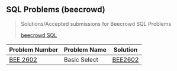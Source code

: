 ## SQL Problems (beecrowd)

>Solutions/Accepted submissions for Beecrowd SQL Problems
>
>[beecrowd SQL](https://judge.beecrowd.com/en/problems/index/9)

| Problem Number | Problem Name | Solution |
| -------------- | ------------ | -------- |
| [BEE 2602](https://judge.beecrowd.com/en/problems/view/2602) | Basic Select | [BEE2602](https://github.com/zlucasftw/beecrowd-sql-problems/tree/main/Problems/BEE2062) | 
